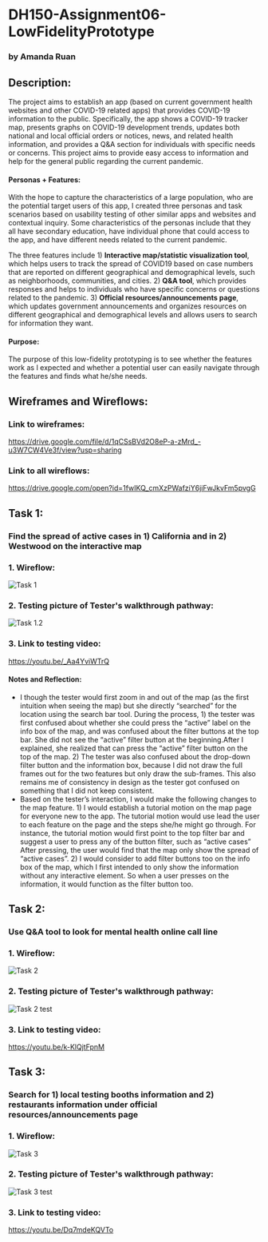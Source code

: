 # DH150-Assignment06-LowFidelityPrototype
### by Amanda Ruan

## Description:
The project aims to establish an app (based on current government health websites and other COVID-19 related apps) that provides COVID-19 information to the public. Specifically, the app shows a COVID-19 tracker map, presents graphs on COVID-19 development trends, updates both national and local official orders or notices, news, and related health information, and provides a Q&A section for individuals with specific needs or concerns. This project aims to provide easy access to information and help for the general public regarding the current pandemic. 

#### Personas + Features:
With the hope to capture the characteristics of a large population, who are the potential target users of this app, I created three personas and task scenarios based on usability testing of other similar apps and websites and contextual inquiry. Some characteristics of the personas include that they all have secondary education, have individual phone that could access to the app, and have different needs related to the current pandemic. 

The three features include 1) __Interactive map/statistic visualization tool__, which helps users to track the spread of COVID19 based on case numbers that are reported on different geographical and demographical levels, such as neighborhoods, communities, and cities. 2) __Q&A tool__, which provides responses and helps to individuals who have specific concerns or questions related to the pandemic. 3) __Official resources/announcements page__, which updates government announcements and organizes resources on different geographical and demographical levels and allows users to search for information they want.

#### Purpose:
The purpose of this low-fidelity prototyping is to see whether the features work as I expected and whether a potential user can easily navigate through the features and finds what he/she needs. 

## Wireframes and Wireflows:
### Link to wireframes: 
https://drive.google.com/file/d/1qCSsBVd2O8eP-a-zMrd_-u3W7CW4Ve3f/view?usp=sharing 
### Link to all wireflows:
https://drive.google.com/open?id=1fwIKQ_cmXzPWafziY6jiFwJkvFm5pvgG

## Task 1: 
### Find the spread of active cases in 1) California and in 2) Westwood on the interactive map
### 1. Wireflow:
![Task 1](https://github.com/amandamandayuen/DH150-Assignment06-LowFidelityPrototype/blob/master/Task%201%20wireflows.jpg)
### 2. Testing picture of Tester's walkthrough pathway:
![Task 1.2](https://github.com/amandamandayuen/DH150-Assignment06-LowFidelityPrototype/blob/master/Task%201%20wireflows%20testing.JPG)
### 3. Link to testing video:
https://youtu.be/_Aa4YviWTrQ
#### Notes and Reflection:
- I though the tester would first zoom in and out of the map (as the first intuition when seeing the map) but she directly “searched” for the location using the search bar tool. During the process, 1) the tester was first confused about whether she could press the “active” label on the info box of the map, and was confused about the filter buttons at the top bar. She did not see the “active” filter button at the beginning.After I explained, she realized that can press the “active” filter button on the top of the map. 2) The tester was also confused about the drop-down filter button and the information box, because I did not draw the full frames out for the two features but only draw the sub-frames. This also remains me of consistency in design as the tester got confused on something that I did not keep consistent.
- Based on the tester’s interaction, I would make the following changes to the map feature. 1) I would establish a tutorial motion on the map page for everyone new to the app. The tutorial motion would use lead the user to each feature on the page and the steps she/he might go through. For instance, the tutorial motion would first point to the top filter bar and suggest a user to press any of the button filter, such as “active cases” After pressing, the user would find that the map only show the spread of “active cases”. 2) I would consider to add filter buttons too on the info box of the map, which I first intended to only show the information without any interactive element. So when a user presses on the information, it would function as the filter button too. 


## Task 2: 
### Use Q&A tool to look for mental health online call line
### 1. Wireflow:
![Task 2](https://github.com/amandamandayuen/DH150-Assignment06-LowFidelityPrototype/blob/master/Task%202%20wireflows.jpg)
### 2. Testing picture of Tester's walkthrough pathway:
![Task 2 test](https://github.com/amandamandayuen/DH150-Assignment06-LowFidelityPrototype/blob/master/Task%202%20wireflows%20testing.jpg)
### 3. Link to testing video:
https://youtu.be/k-KlQjtFpnM

## Task 3: 
### Search for 1) local testing booths information and 2) restaurants information under official resources/announcements page
### 1. Wireflow:
![Task 3](https://github.com/amandamandayuen/DH150-Assignment06-LowFidelityPrototype/blob/master/Task%203%20wireflows.jpg)
### 2. Testing picture of Tester's walkthrough pathway:
![Task 3 test](https://github.com/amandamandayuen/DH150-Assignment06-LowFidelityPrototype/blob/master/Task%203%20wireflows%20testing.jpg)
### 3. Link to testing video:
https://youtu.be/Dq7mdeKQVTo
